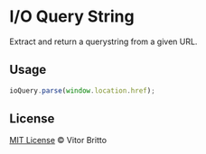 # I/O Query String

Extract and return a querystring from a given URL.


## Usage

```javascript
ioQuery.parse(window.location.href);
```


## License

[MIT License](http://vitorbritto.mit-license.org/) © Vitor Britto
